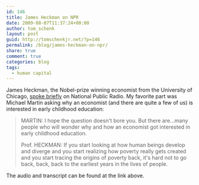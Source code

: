 ```yaml
---
id: 146
title: James Heckman on NPR
date: 2009-08-07T11:37:24+00:00
author: tom_schenk
layout: post
guid: http://tomschenkjr.net/?p=146
permalink: /blog/james-heckman-on-npr/
share: true
comment: true
categories: blog 
tags:
  - human capital
---
```

James Heckman, the Nobel-prize winning economist from the University of Chicago, <a href="http://www.npr.org/templates/story/story.php?storyId=111572288&amp;ft=1&amp;f=1013" target="_blank">spoke briefly</a> on National Public Radio. My favorite part was Michael Martin asking why an economist (and there are quite a few of us) is interested in early childhood education:
<blockquote>MARTIN: I hope the question doesn't bore you. But there are…many people who will wonder why and how an economist got interested in early childhood education.

Prof. HECKMAN: If you start looking at how human beings develop and diverge and you start realizing how poverty really gets created and you start tracing the origins of poverty back, it's hard not to go back, back, back to the earliest years in the lives of people.</blockquote>
The audio and transcript can be found at the link above.